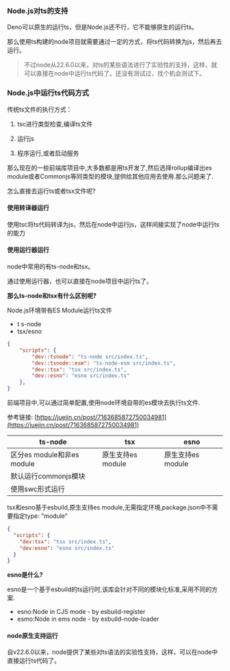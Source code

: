 ### Node.js对ts的支持

Deno可以原生的运行ts，但是Node.js还不行，它不能够原生的运行ts。

那么使用ts构建的node项目就需要通过一定的方式，将ts代码转换为js，然后再去运行。

> 不过node从22.6.0以来，对ts的某些语法进行了实验性的支持，这样，就可以直接在node中运行ts代码了。还没有测试过，找个机会测试下。

### Node.js中运行ts代码方式

传统ts文件的执行方式：

1. tsc进行类型检查,编译ts文件

2. 运行js

3. 程序运行,或者启动服务

那么现在的一些前端库项目中,大多数都是用ts开发了,然后选择rollup编译出es module或者Commonjs等同类型的模块,提供给其他应用去使用.那么问题来了.

怎么直接去运行ts或者tsx文件呢?

#### 使用转译器运行

使用tsc将ts代码转译为js，然后在node中运行js，这样间接实现了node中运行ts的能力

#### 使用运行器运行

node中常用的有ts-node和tsx。

通过使用运行器，也可以直接在node项目中运行ts了。

**那么ts-node和tsx有什么区别呢?**

Node.js环境带有ES Module运行ts文件

- t s-node
- tsx/esno

```json
{
    "scripts": {
        "dev::tsnode": "ts-node src/index.ts",
        "dev::tsnode::esm": "ts-node-esm src/index.ts",
        "dev::tsx": "tsx src/index.ts",
        "dev::esno": "esno src/index.ts"
    },
}
```

前端项目中,可以通过简单配置,使用node环境自带的es模块去执行ts文件.

参考链接: [https://juejin.cn/post/7163685872750034981](https://juejin.cn/post/7163685872750034981)

| ts-node                    | tsx               | esno              |
| -------------------------- | ----------------- | ----------------- |
| 区分es module和非es module | 原生支持es module | 原生支持es module |
| 默认运行commonjs模块       |                   |                   |
| 使用swc形式运行            |                   |                   |

tsx和esno基于esbuild,原生支持es module,无需指定环境,package.json中不需要指定type: "module"

```json
{
  "scripts": {
    "dev:tsx": "tsx src/index.ts",
    "dev:esno": "esno src/index.ts"
  }
}
```

**esno是什么?**

esno是一个基于esbuild的ts运行时,该库会针对不同的模块化标准,采用不同的方案.

- esno:Node in CJS mode - by esbuild-register
- esmo:Node in ems node - by esbuild-node-loader



#### node原生支持运行

自v22.6.0以来，node提供了某些对ts语法的实验性支持，这样，可以在node中直接运行ts代码了。
